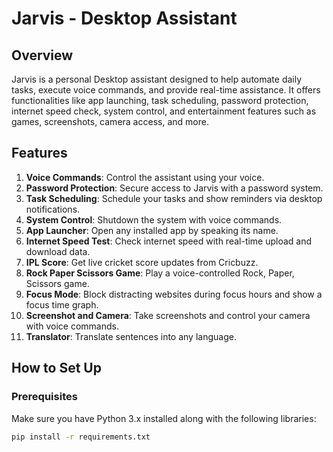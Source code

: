 # Jarvis - Desktop Assistant

## Overview

Jarvis is a personal Desktop assistant designed to help automate daily tasks, execute voice commands, and provide real-time assistance. It offers functionalities like app launching, task scheduling, password protection, internet speed check, system control, and entertainment features such as games, screenshots, camera access, and more.

## Features

1. **Voice Commands**: Control the assistant using your voice.
2. **Password Protection**: Secure access to Jarvis with a password system.
3. **Task Scheduling**: Schedule your tasks and show reminders via desktop notifications.
4. **System Control**: Shutdown the system with voice commands.
5. **App Launcher**: Open any installed app by speaking its name.
6. **Internet Speed Test**: Check internet speed with real-time upload and download data.
7. **IPL Score**: Get live cricket score updates from Cricbuzz.
8. **Rock Paper Scissors Game**: Play a voice-controlled Rock, Paper, Scissors game.
9. **Focus Mode**: Block distracting websites during focus hours and show a focus time graph.
10. **Screenshot and Camera**: Take screenshots and control your camera with voice commands.
11. **Translator**: Translate sentences into any language.

## How to Set Up

### Prerequisites

Make sure you have Python 3.x installed along with the following libraries:

```bash
pip install -r requirements.txt
